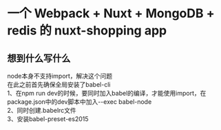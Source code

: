 # 一个 Webpack + Nuxt + MongoDB + redis 的 nuxt-shopping app

## 想到什么写什么
node本身不支持import，解决这个问题<br/>
在此之前首先确保全局安装了babel-cli<br/>
1、在npm run dev的时候，要同时加入babel的编译，才能使用import，在package.json中的dev脚本中加入--exec babel-node<br/>
2、同时创建.babelrc文件<br/>
3、安装babel-preset-es2015<br/>
